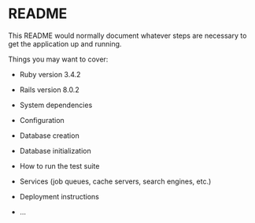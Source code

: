 # README

This README would normally document whatever steps are necessary to get the
application up and running.

Things you may want to cover:

* Ruby version 3.4.2
* Rails version 8.0.2

* System dependencies

* Configuration

* Database creation

* Database initialization

* How to run the test suite

* Services (job queues, cache servers, search engines, etc.)

* Deployment instructions

* ...
